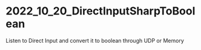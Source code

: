# 2022_10_20_DirectInputSharpToBoolean
Listen to Direct Input and convert it to boolean through UDP or Memory
